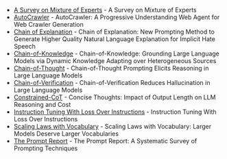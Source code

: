 - [A Survey on Mixture of Experts](https://arxiv.org/abs/2407.06204) - A Survey on Mixture of Experts
- [AutoCrawler](https://arxiv.org/abs/2404.12753) - AutoCrawler: A Progressive Understanding Web Agent for Web Crawler Generation
- [Chain of Explanation](https://arxiv.org/abs/2209.04889) - Chain of Explanation: New Prompting Method to Generate Higher Quality Natural Language Explanation for Implicit Hate Speech
- [Chain-of-Knowledge](https://arxiv.org/abs/2305.13269) - Chain-of-Knowledge: Grounding Large Language Models via Dynamic Knowledge Adapting over Heterogeneous Sources
- [Chain-of-Thought](https://arxiv.org/abs/2201.11903) - Chain-of-Thought Prompting Elicits Reasoning in Large Language Models
- [Chain-of-Verification](https://arxiv.org/abs/2309.11495) - Chain-of-Verification Reduces Hallucination in Large Language Models
- [Constrained-CoT](https://arxiv.org/abs/2407.19825) - Concise Thoughts: Impact of Output Length on LLM Reasoning and Cost
- [Instruction Tuning With Loss Over Instructions](https://arxiv.org/abs/2405.14394) - Instruction Tuning With Loss Over Instructions
- [Scaling Laws with Vocabulary](https://arxiv.org/abs/2407.13623) - Scaling Laws with Vocabulary: Larger Models Deserve Larger Vocabularies
- [The Prompt Report](https://arxiv.org/abs/2406.06608) - The Prompt Report: A Systematic Survey of Prompting Techniques
